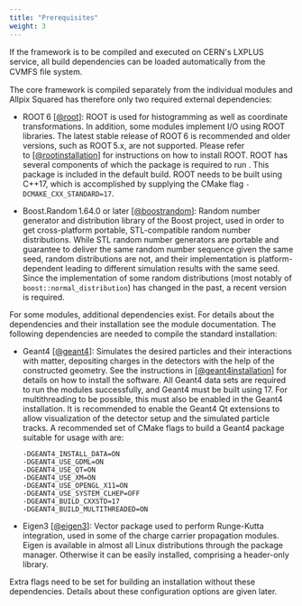 ```yaml
---
title: "Prerequisites"
weight: 3
---
```


If the framework is to be compiled and executed on CERN's LXPLUS service, all
build dependencies can be loaded automatically from the CVMFS ﬁle system.

The core framework is compiled separately from the individual modules and
Allpix Squared has therefore only two required external dependencies:

-   ROOT 6 \[[@root]\]: ROOT is used for histogramming as well as coordinate
    transformations. In addition, some modules implement I/O using ROOT
    libraries. The latest stable release of ROOT 6 is recommended and
    older versions, such as ROOT 5.x, are not supported. Please refer
    to \[[@rootinstallation]\] for instructions on how to install ROOT. ROOT
    has several components of which the package is required to run .
    This package is included in the default build. ROOT needs to be
    built using C++17, which is accomplished by supplying the CMake flag
    `-DCMAKE_CXX_STANDARD=17`.

-   Boost.Random 1.64.0 or later \[[@boostrandom]\]: Random number generator
    and distribution library of the Boost project, used in order to get
    cross-platform portable, STL-compatible random number distributions.
    While STL random number generators are portable and guarantee to
    deliver the same random number sequence given the same seed, random
    distributions are not, and their implementation is
    platform-dependent leading to different simulation results with the
    same seed. Since the implementation of some random distributions
    (most notably of `boost::normal_distribution`) has changed in the past,
    a recent version is required.

For some modules, additional dependencies exist. For details about the
dependencies and their installation see the module documentation. The
following dependencies are needed to compile the standard installation:

-   Geant4 \[[@geant4]\]: Simulates the desired particles and their
    interactions with matter, depositing charges in the detectors with
    the help of the constructed geometry. See the instructions
    in \[[@geant4installation]\] for details on how to install the software.
    All Geant4 data sets are required to run the modules successfully,
    and Geant4 must be built using 17. For multithreading to be
    possible, this must also be enabled in the Geant4 installation. It
    is recommended to enable the Geant4 Qt extensions to allow
    visualization of the detector setup and the simulated particle
    tracks. A recommended set of CMake flags to build a Geant4 package
    suitable for usage with are:
    ```
    -DGEANT4_INSTALL_DATA=ON
    -DGEANT4_USE_GDML=ON
    -DGEANT4_USE_QT=ON
    -DGEANT4_USE_XM=ON
    -DGEANT4_USE_OPENGL_X11=ON
    -DGEANT4_USE_SYSTEM_CLHEP=OFF
    -DGEANT4_BUILD_CXXSTD=17
    -DGEANT4_BUILD_MULTITHREADED=ON
    ```

-   Eigen3 \[[@eigen3]\]: Vector package used to perform Runge-Kutta
    integration, used in some of the charge carrier propagation modules.
    Eigen is available in almost all Linux distributions through the
    package manager. Otherwise it can be easily installed, comprising a
    header-only library.

Extra flags need to be set for building an installation without these
dependencies. Details about these configuration options are given later.


[@root]: http://root.cern.ch/
[@rootinstallation]: https://root.cern.ch/building-root
[@boostrandom]: https://www.boost.org/doc/libs/1_75_0/doc/html/boost_random/reference.html
[@geant4]: https://doi.org/10.1016/S0168-9002(03)01368-8
[@geant4installation]: https://geant4-userdoc.web.cern.ch/UsersGuides/InstallationGuide/html
[@eigen3]: http://eigen.tuxfamily.org

